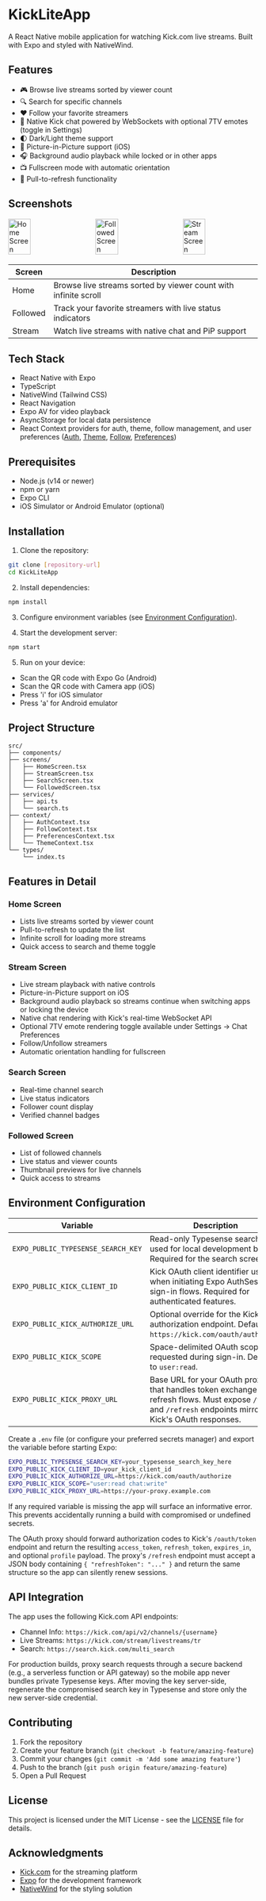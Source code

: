 # KickLiteApp

A React Native mobile application for watching Kick.com live streams. Built with Expo and styled with NativeWind.

## Features

- 🎮 Browse live streams sorted by viewer count
- 🔍 Search for specific channels
- ❤️ Follow your favorite streamers
- 💬 Native Kick chat powered by WebSockets with optional 7TV emotes (toggle in Settings)
- 🌓 Dark/Light theme support
- 📱 Picture-in-Picture support (iOS)
- 🎧 Background audio playback while locked or in other apps
- 📺 Fullscreen mode with automatic orientation
- 🔄 Pull-to-refresh functionality

## Screenshots

<div style="display: flex; justify-content: space-between; margin-bottom: 20px;">
  <img src="screenshots/Home.png" alt="Home Screen" width="30%" />
  <img src="screenshots/Followed.png" alt="Followed Screen" width="30%" />
  <img src="screenshots/Stream.png" alt="Stream Screen" width="30%" />
</div>

| Screen   | Description                                                     |
| -------- | --------------------------------------------------------------- |
| Home     | Browse live streams sorted by viewer count with infinite scroll |
| Followed | Track your favorite streamers with live status indicators       |
| Stream   | Watch live streams with native chat and PiP support             |

## Tech Stack

- React Native with Expo
- TypeScript
- NativeWind (Tailwind CSS)
- React Navigation
- Expo AV for video playback
- AsyncStorage for local data persistence
- React Context providers for auth, theme, follow management, and user preferences ([Auth](src/context/AuthContext.tsx), [Theme](src/context/ThemeContext.tsx), [Follow](src/context/FollowContext.tsx), [Preferences](src/context/PreferencesContext.tsx))

## Prerequisites

- Node.js (v14 or newer)
- npm or yarn
- Expo CLI
- iOS Simulator or Android Emulator (optional)

## Installation

1. Clone the repository:

```bash
git clone [repository-url]
cd KickLiteApp
```

2. Install dependencies:

```bash
npm install
```

3. Configure environment variables (see [Environment Configuration](#environment-configuration)).

4. Start the development server:

```bash
npm start
```

5. Run on your device:

- Scan the QR code with Expo Go (Android)
- Scan the QR code with Camera app (iOS)
- Press 'i' for iOS simulator
- Press 'a' for Android emulator

## Project Structure

```
src/
├── components/
├── screens/
│   ├── HomeScreen.tsx
│   ├── StreamScreen.tsx
│   ├── SearchScreen.tsx
│   └── FollowedScreen.tsx
├── services/
│   ├── api.ts
│   └── search.ts
├── context/
│   ├── AuthContext.tsx
│   ├── FollowContext.tsx
│   ├── PreferencesContext.tsx
│   └── ThemeContext.tsx
└── types/
    └── index.ts
```

## Features in Detail

### Home Screen

- Lists live streams sorted by viewer count
- Pull-to-refresh to update the list
- Infinite scroll for loading more streams
- Quick access to search and theme toggle

### Stream Screen

- Live stream playback with native controls
- Picture-in-Picture support on iOS
- Background audio playback so streams continue when switching apps or locking the device
- Native chat rendering with Kick's real-time WebSocket API
- Optional 7TV emote rendering toggle available under Settings → Chat Preferences
- Follow/Unfollow streamers
- Automatic orientation handling for fullscreen

### Search Screen

- Real-time channel search
- Live status indicators
- Follower count display
- Verified channel badges

### Followed Screen

- List of followed channels
- Live status and viewer counts
- Thumbnail previews for live channels
- Quick access to streams

## Environment Configuration

| Variable | Description |
| -------- | ----------- |
| `EXPO_PUBLIC_TYPESENSE_SEARCH_KEY` | Read-only Typesense search key used for local development builds. Required for the search screen. |
| `EXPO_PUBLIC_KICK_CLIENT_ID` | Kick OAuth client identifier used when initiating Expo AuthSession sign-in flows. Required for authenticated features. |
| `EXPO_PUBLIC_KICK_AUTHORIZE_URL` | Optional override for the Kick authorization endpoint. Defaults to `https://kick.com/oauth/authorize`. |
| `EXPO_PUBLIC_KICK_SCOPE` | Space-delimited OAuth scopes requested during sign-in. Defaults to `user:read`. |
| `EXPO_PUBLIC_KICK_PROXY_URL` | Base URL for your OAuth proxy that handles token exchange and refresh flows. Must expose `/token` and `/refresh` endpoints mirroring Kick's OAuth responses. |

Create a `.env` file (or configure your preferred secrets manager) and export the variable before starting Expo:

```bash
EXPO_PUBLIC_TYPESENSE_SEARCH_KEY=your_typesense_search_key_here
EXPO_PUBLIC_KICK_CLIENT_ID=your_kick_client_id
EXPO_PUBLIC_KICK_AUTHORIZE_URL=https://kick.com/oauth/authorize
EXPO_PUBLIC_KICK_SCOPE="user:read chat:write"
EXPO_PUBLIC_KICK_PROXY_URL=https://your-proxy.example.com
```

If any required variable is missing the app will surface an informative error. This prevents accidentally running a build with compromised or undefined secrets.

The OAuth proxy should forward authorization codes to Kick's `/oauth/token` endpoint and return the resulting `access_token`, `refresh_token`, `expires_in`, and optional `profile` payload. The proxy's `/refresh` endpoint must accept a JSON body containing `{ "refreshToken": "..." }` and return the same structure so the app can silently renew sessions.

## API Integration

The app uses the following Kick.com API endpoints:

- Channel Info: `https://kick.com/api/v2/channels/{username}`
- Live Streams: `https://kick.com/stream/livestreams/tr`
- Search: `https://search.kick.com/multi_search`

For production builds, proxy search requests through a secure backend (e.g., a serverless function or API gateway) so the mobile app never bundles private Typesense keys. After moving the key server-side, regenerate the compromised search key in Typesense and store only the new server-side credential.

## Contributing

1. Fork the repository
2. Create your feature branch (`git checkout -b feature/amazing-feature`)
3. Commit your changes (`git commit -m 'Add some amazing feature'`)
4. Push to the branch (`git push origin feature/amazing-feature`)
5. Open a Pull Request

## License

This project is licensed under the MIT License - see the [LICENSE](LICENSE) file for details.

## Acknowledgments

- [Kick.com](https://kick.com) for the streaming platform
- [Expo](https://expo.dev) for the development framework
- [NativeWind](https://nativewind.dev) for the styling solution
